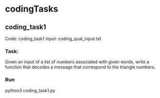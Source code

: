 # codingTasks

## coding_task1
Code: coding_task1
input: coding_qual_input.txt

### Task:
Given an input of a list of numbers associated with given words, write a function that decodes a message that correspond to the triangle numbers. 

### Run
python3 coding_task1.py

